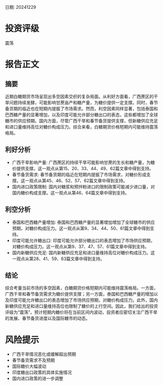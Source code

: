 
日期: 20241229

# 投资评级

震荡

# 报告正文

## 摘要

近期白糖期货市场呈现出多空因素交织的复杂局面。从利好方面看，广西蔗区的干旱问题持续发酵，可能影响甘蔗亩产和糖产量，为糖价提供一定支撑。同时，春节备货期的临近也在短期内提振了市场需求。然而，利空因素同样显著，包括泰国和巴西糖产量的显著增加，以及印度可能允许部分糖出口的表态，这些都增加了全球糖市的供应预期。国内方面，尽管广西干旱和春节备货提供支撑，但新糖供应充足和进口量维持高位对糖价构成压力。综合来看，白糖期货价格短期内可能维持震荡格局。

## 利好分析

* 广西干旱影响产量: 广西蔗区的持续干旱可能影响甘蔗的生长和糖产量，为糖价提供支撑。这一观点从第15、20、33、44、49、62篇文章中得到支持。
* 春节备货需求: 春节备货期的临近在短期内提振了市场需求，对糖价形成支撑。这一观点从第45、46、52、57、62篇文章中得到支持。
* 国内进口政策限制: 国内对糖浆和预拌粉进口的限制政策可能减少进口量，对国内糖价构成支撑。这一观点从第46、64篇文章中得到支持。

## 利空分析

* 泰国和巴西糖产量增加: 泰国和巴西糖产量的显著增加增加了全球糖市的供应预期，对糖价构成压力。这一观点从第9、34、44、50、61篇文章中得到支持。
* 印度可能允许糖出口: 印度可能允许部分糖出口的表态增加了市场供应预期，对糖价构成压力。这一观点从第9、37、47、57、61篇文章中得到支持。
* 国内新糖供应充足: 国内新糖供应充足和进口量维持高位对糖价构成压力。这一观点从第28、41、59、63篇文章中得到支持。

## 结论

综合考量当前市场的多空因素，白糖期货价格短期内可能维持震荡格局。一方面，广西干旱和春节备货需求为糖价提供支撑；另一方面，泰国和巴西糖产量的增加以及印度可能允许糖出口的表态增加了市场供应预期，对糖价构成压力。此外，国内新糖供应充足和进口量维持高位也限制了糖价的上行空间。因此，我们给出的投资评级为“震荡”，预计短期内糖价将在当前区间内波动，投资者应密切关注广西干旱的发展、春节备货进度以及国际糖市的动态。

# 风险提示

* 广西干旱情况恶化或缓解超出预期
* 春节备货需求不及预期
* 国际糖价大幅波动
* 印度糖出口政策的具体实施情况
* 国内进口政策的进一步调整
